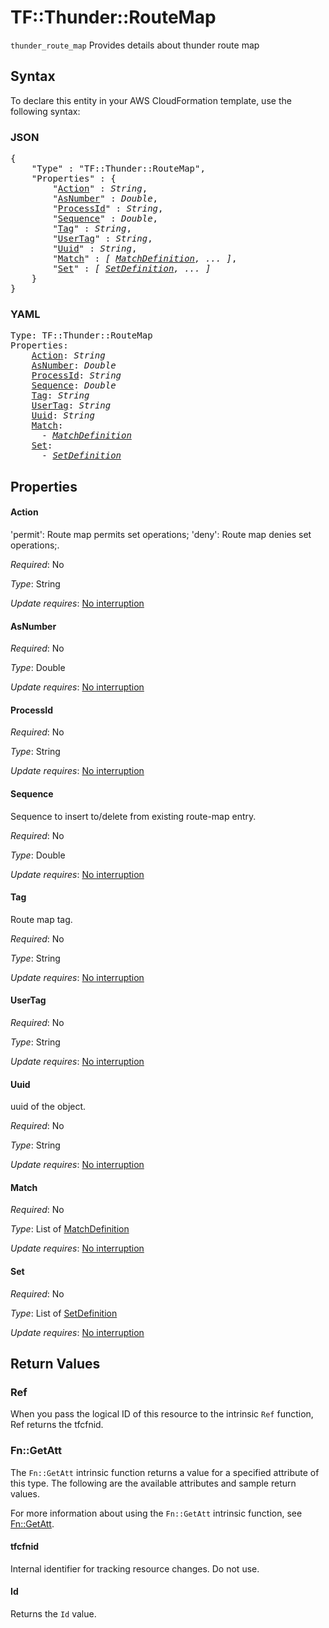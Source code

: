 # TF::Thunder::RouteMap

`thunder_route_map` Provides details about thunder route map

## Syntax

To declare this entity in your AWS CloudFormation template, use the following syntax:

### JSON

<pre>
{
    "Type" : "TF::Thunder::RouteMap",
    "Properties" : {
        "<a href="#action" title="Action">Action</a>" : <i>String</i>,
        "<a href="#asnumber" title="AsNumber">AsNumber</a>" : <i>Double</i>,
        "<a href="#processid" title="ProcessId">ProcessId</a>" : <i>String</i>,
        "<a href="#sequence" title="Sequence">Sequence</a>" : <i>Double</i>,
        "<a href="#tag" title="Tag">Tag</a>" : <i>String</i>,
        "<a href="#usertag" title="UserTag">UserTag</a>" : <i>String</i>,
        "<a href="#uuid" title="Uuid">Uuid</a>" : <i>String</i>,
        "<a href="#match" title="Match">Match</a>" : <i>[ <a href="matchdefinition.md">MatchDefinition</a>, ... ]</i>,
        "<a href="#set" title="Set">Set</a>" : <i>[ <a href="setdefinition.md">SetDefinition</a>, ... ]</i>
    }
}
</pre>

### YAML

<pre>
Type: TF::Thunder::RouteMap
Properties:
    <a href="#action" title="Action">Action</a>: <i>String</i>
    <a href="#asnumber" title="AsNumber">AsNumber</a>: <i>Double</i>
    <a href="#processid" title="ProcessId">ProcessId</a>: <i>String</i>
    <a href="#sequence" title="Sequence">Sequence</a>: <i>Double</i>
    <a href="#tag" title="Tag">Tag</a>: <i>String</i>
    <a href="#usertag" title="UserTag">UserTag</a>: <i>String</i>
    <a href="#uuid" title="Uuid">Uuid</a>: <i>String</i>
    <a href="#match" title="Match">Match</a>: <i>
      - <a href="matchdefinition.md">MatchDefinition</a></i>
    <a href="#set" title="Set">Set</a>: <i>
      - <a href="setdefinition.md">SetDefinition</a></i>
</pre>

## Properties

#### Action

'permit': Route map permits set operations; 'deny': Route map denies set operations;.

_Required_: No

_Type_: String

_Update requires_: [No interruption](https://docs.aws.amazon.com/AWSCloudFormation/latest/UserGuide/using-cfn-updating-stacks-update-behaviors.html#update-no-interrupt)

#### AsNumber

_Required_: No

_Type_: Double

_Update requires_: [No interruption](https://docs.aws.amazon.com/AWSCloudFormation/latest/UserGuide/using-cfn-updating-stacks-update-behaviors.html#update-no-interrupt)

#### ProcessId

_Required_: No

_Type_: String

_Update requires_: [No interruption](https://docs.aws.amazon.com/AWSCloudFormation/latest/UserGuide/using-cfn-updating-stacks-update-behaviors.html#update-no-interrupt)

#### Sequence

Sequence to insert to/delete from existing route-map entry.

_Required_: No

_Type_: Double

_Update requires_: [No interruption](https://docs.aws.amazon.com/AWSCloudFormation/latest/UserGuide/using-cfn-updating-stacks-update-behaviors.html#update-no-interrupt)

#### Tag

Route map tag.

_Required_: No

_Type_: String

_Update requires_: [No interruption](https://docs.aws.amazon.com/AWSCloudFormation/latest/UserGuide/using-cfn-updating-stacks-update-behaviors.html#update-no-interrupt)

#### UserTag

_Required_: No

_Type_: String

_Update requires_: [No interruption](https://docs.aws.amazon.com/AWSCloudFormation/latest/UserGuide/using-cfn-updating-stacks-update-behaviors.html#update-no-interrupt)

#### Uuid

uuid of the object.

_Required_: No

_Type_: String

_Update requires_: [No interruption](https://docs.aws.amazon.com/AWSCloudFormation/latest/UserGuide/using-cfn-updating-stacks-update-behaviors.html#update-no-interrupt)

#### Match

_Required_: No

_Type_: List of <a href="matchdefinition.md">MatchDefinition</a>

_Update requires_: [No interruption](https://docs.aws.amazon.com/AWSCloudFormation/latest/UserGuide/using-cfn-updating-stacks-update-behaviors.html#update-no-interrupt)

#### Set

_Required_: No

_Type_: List of <a href="setdefinition.md">SetDefinition</a>

_Update requires_: [No interruption](https://docs.aws.amazon.com/AWSCloudFormation/latest/UserGuide/using-cfn-updating-stacks-update-behaviors.html#update-no-interrupt)

## Return Values

### Ref

When you pass the logical ID of this resource to the intrinsic `Ref` function, Ref returns the tfcfnid.

### Fn::GetAtt

The `Fn::GetAtt` intrinsic function returns a value for a specified attribute of this type. The following are the available attributes and sample return values.

For more information about using the `Fn::GetAtt` intrinsic function, see [Fn::GetAtt](https://docs.aws.amazon.com/AWSCloudFormation/latest/UserGuide/intrinsic-function-reference-getatt.html).

#### tfcfnid

Internal identifier for tracking resource changes. Do not use.

#### Id

Returns the <code>Id</code> value.

